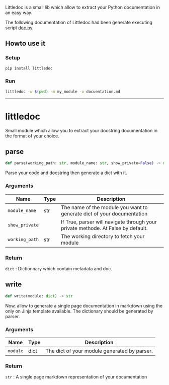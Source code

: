 Littledoc is a small lib which allow to extract your Python documentation in an easy way.

The following documentation of Littledoc had been generate executing script [doc.py](doc.py)

## Howto use it

### Setup
```bash
pip install littledoc
```

### Run
```bash
littledoc -w $(pwd) -m my_module -o docuemtation.md
```

---
#  littledoc

Small module which allow you to extract your docstring documentation in the format of your choice.

##  parse

```python
def parse(working_path: str, module_name: str, show_private=False) -> dict
```

Parse your code and  docstring then generate a dict with it.





###  Arguments

|Name|Type|Description|
|----|----|-----------|
| `module_name` | str| The name of the module you want to generate dict of your documentation |
| `show_private` | | If True, parser will navigate through your private methode. At False by default. |
| `working_path` | str| The working directory to fetch your module |
###  Return

`dict` : Dictionnary which contain metadata and doc.


##  write

```python
def write(module: dict) -> str
```

Now, allow to generate a single page documentation in markdown using the only on Jinja template available.
The dictionary should be generated by parser.



###  Arguments

|Name|Type|Description|
|----|----|-----------|
| `module` | dict| The dict of your module generated by parser. |
###  Return

`str` : A single page markdown representation of your documentation



